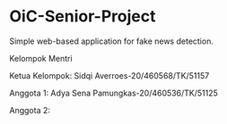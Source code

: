 # OiC-Senior-Project
Simple web-based application for fake news detection.

Kelompok Mentri

Ketua Kelompok: Sidqi Averroes-20/460568/TK/51157

Anggota 1: Adya Sena Pamungkas-20/460536/TK/51125

Anggota 2: 
